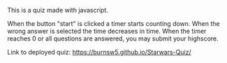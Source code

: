 This is a quiz made with javascript.

When the button "start" is clicked a timer starts counting down.
When the wrong answer is selected the time decreases in time.
When the timer reaches 0 or all questions are answered, you may submit your highscore.

Link to deployed quiz: https://burnsw5.github.io/Starwars-Quiz/
